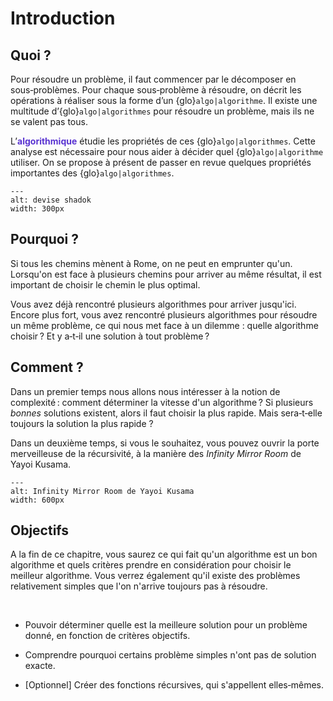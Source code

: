 
# Introduction

## Quoi ?

Pour résoudre un problème, il faut commencer par le décomposer en sous&#8209;problèmes. Pour chaque sous&#8209;problème à résoudre, on décrit les opérations à réaliser sous la forme d’un {glo}`algo|algorithme`. Il existe une multitude d’{glo}`algo|algorithmes` pour résoudre un problème, mais ils ne se valent pas tous. 

L’**<span style="color:rgb(89, 51, 209)">algorithmique</span>** étudie les propriétés de ces {glo}`algo|algorithmes`. Cette analyse est nécessaire pour nous aider à décider quel {glo}`algo|algorithme` utiliser. On se propose à présent de passer en revue quelques propriétés importantes des {glo}`algo|algorithmes`. 



```{figure} media/Shadok.jpeg
---
alt: devise shadok
width: 300px

```

## Pourquoi ?

Si tous les chemins mènent à Rome, on ne peut en emprunter qu'un. Lorsqu'on est face à plusieurs chemins pour arriver au même résultat, il est important de choisir le chemin le plus optimal. 

Vous avez déjà rencontré plusieurs algorithmes pour arriver jusqu'ici. Encore plus fort, vous avez rencontré plusieurs algorithmes pour résoudre un même problème, ce qui nous met face à un dilemme : quelle algorithme choisir ? Et y a&#8209;t&#8209;il une solution à tout problème ?

## Comment ?

Dans un premier temps nous allons nous intéresser à la notion de complexité : comment déterminer la vitesse d'un algorithme ? Si plusieurs *bonnes* solutions existent, alors il faut choisir la plus rapide. Mais&nbsp;sera&#8209;t&#8209;elle toujours la solution la plus rapide ?

Dans un deuxième temps, si vous le souhaitez, vous pouvez ouvrir la porte merveilleuse de la récursivité, à la manière des *Infinity Mirror Room* de Yayoi Kusama.

```{figure} media/Kusama.jpeg
---
alt: Infinity Mirror Room de Yayoi Kusama
width: 600px

```





## Objectifs

A la fin de ce chapitre, vous saurez ce qui fait qu'un algorithme est un bon algorithme et quels critères prendre en considération pour choisir le meilleur algorithme. Vous verrez également qu'il existe des problèmes relativement simples que l'on n'arrive toujours pas à résoudre.

<br>

* Pouvoir déterminer quelle est la meilleure solution pour un problème donné, en fonction de critères objectifs.  

* Comprendre pourquoi certains problème simples n'ont pas de solution exacte.

* [Optionnel] Créer des fonctions récursives, qui s'appellent elles&#8209;mêmes.  

